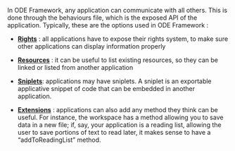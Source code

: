 In ODE Framework, any application can communicate with all others. This is done through the behaviours file, which is the exposed API of the application. Typically, these are the options used in ODE Framework :

-   **[Rights](rights.md)** : all applications have to expose their rights system, to make sure other applications can display information properly

-   **[Resources](resources.md)** : it can be useful to list existing resources, so they can be linked or listed from another application

-   **[Sniplets](sniplets.md)**: applications may have sniplets. A sniplet is an exportable applicative snippet of code that can be embedded in another application.

-   **[Extensions](extensions.md)** : applications can also add any method they think can be useful. For instance, the workspace has a method allowing you to save data in a new file; if, say, your application is a reading list, allowing the user to save portions of text to read later, it makes sense to have a “addToReadingList” method.


